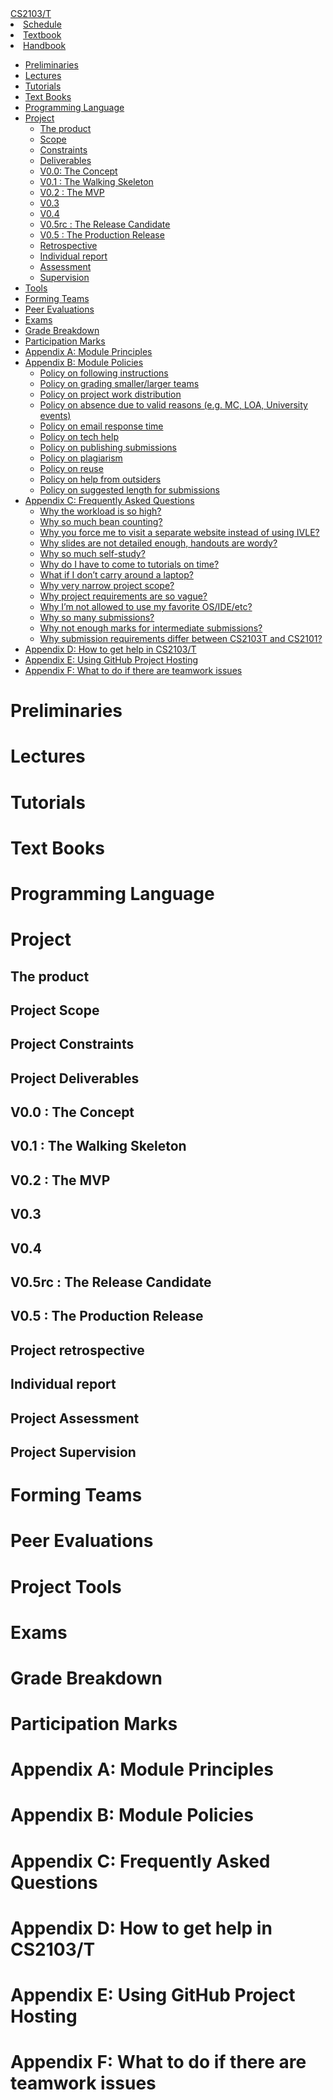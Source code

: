 <link rel="stylesheet" href="css/main.css">
<link rel="stylesheet" href="css/handbook.css">

<navbar placement="top" type="default">
    <a slot="brand" href="index.html" title="Home" class="navbar-brand">CS2103/T</a>
    <li><a href="index.html">Schedule</a></li>
    <li><a href="textbook.html">Textbook</a></li>
    <li><a href="handbook.html">Handbook</a></li>
</navbar>

<div class="website-content">

*   [Preliminaries](#handbook-preliminaries)
*   [Lectures](#handbook-lectures)
*   [Tutorials](#handbook-tutorials)
*   [Text Books](#handbook-textBooks)
*   [Programming Language](#handbook-programmingLanguages)
*   [Project](#handbook-project)
    *   [The product](#handbook-project-product)
    *   [Scope](#handbook-project-scope)
    *   [Constraints](#handbook-project-constraints)
    *   [Deliverables](#handbook-project-deliverables)
    *   [V0.0: The Concept](#handbook-project-v00)
    *   [V0.1 : The Walking Skeleton](#handbook-project-v01)
    *   [V0.2 : The MVP](#handbook-project-v02)
    *   [V0.3](#handbook-project-v03)
    *   [V0.4](#handbook-project-v04)
    *   [V0.5rc : The Release Candidate](#handbook-project-v05rc)
    *   [V0.5 : The Production Release](#handbook-project-v05)
    *   [Retrospective](#handbook-project-retrospective)
    *   [Individual report](#handbook-project-individualReport)
    *   [Assessment](#handbook-project-assessment)
    *   [Supervision](#handbook-project-supervision)
*   [Tools](#handbook-tools)
*   [Forming Teams](#handbook-teams)
*   [Peer Evaluations](#handbook-peerEvaluations)
*   [Exams](#handbook-exams)
*   [Grade Breakdown](#handbook-gradeBreakdown)
*   [Participation Marks](#handbook-participation)
*   [Appendix A: Module Principles](#handbook-appendixA-principles)
*   [Appendix B: Module Policies](#handbook-appendixB-policies)
    *   [Policy on following instructions](#policy-followingInstructions)
    *   [Policy on grading smaller/larger teams](#policy-teamSize)
    *   [Policy on project work distribution](#policy-workDistribution)
    *   [Policy on absence due to valid reasons (e.g. MC, LOA, University events)](#policy-validAbsences)
    *   [Policy on email response time](#policy-responseTime)
    *   [Policy on tech help](#policy-techHelp)
    *   [Policy on publishing submissions](#policy-publishingSubmissions)
    *   [Policy on plagiarism](#policy-plagiarism)
    *   [Policy on reuse](#policy-reuse)
    *   [Policy on help from outsiders](#policy-outsiderHelp)
    *   [Policy on suggested length for submissions](#policy-submissionLength)
*   [Appendix C: Frequently Asked Questions](#handbook-appendixC-faq)
    *   [Why the workload is so high?](#handbook-faq-highWorkload)
    *   [Why so much bean counting?](#handbook-faq-beanCounting)
    *   [Why you force me to visit a separate website instead of using IVLE?](#handbook-faq-separateWebsite)
    *   [Why slides are not detailed enough, handouts are wordy?](#handbook-faq-slideFormat)
    *   [Why so much self-study?](#handbook-faq-selfStudy)
    *   [Why do I have to come to tutorials on time?](#handbook-faq-timelyArrival)
    *   [What if I don’t carry around a laptop?](#handbook-faq-noLaptop)
    *   [Why very narrow project scope?](#handbook-faq-narrowScope)
    *   [Why project requirements are so vague?](#handbook-faq-vagueRequirements)
    *   [Why I’m not allowed to use my favorite OS/IDE/etc?](#handbook-faq-favoriteTool)
    *   [Why so many submissions?](#handbook-faq-manySubmissions)
    *   [Why not enough marks for intermediate submissions?](#handbook-faq-intermediateMarks)
    *   [Why submission requirements differ between CS2103T and CS2101?](#handbook-faq-cs2101Differences)
*   [Appendix D: How to get help in CS2103/T](#handbook-appendixD-help)
*   [Appendix E: Using GitHub Project Hosting](#handbook-appendixE-github)
*   [Appendix F: What to do if there are teamwork issues](#handbook-appendixF-teamworkIssues)

# Preliminaries
<div id="handbook-preliminaries">
  <include src="contents/handbook-md/preliminaries.md" />
</div>

# Lectures
<div id="handbook-lectures">
  <include src="contents/handbook-md/lectures.md" />
</div>

# Tutorials
<div id="handbook-tutorials">
  <include src="contents/handbook-md/tutorials.md" />
</div>

# Text Books
<div id="handbook-textBooks">
  <include src="contents/handbook-md/textbooks.md" />
</div>

# Programming Language
<div id="handbook-programmingLanguages">
  <include src="contents/handbook-md/programming-languages.md" />
</div>

# Project 
<div id="handbook-project">
<include src="contents/handbook-md/project.md" />
</div>

## The product
<div id="handbook-project-product">
<include src="contents/handbook-md/project-product.md" />
</div>

## Project Scope
<div id="handbook-project-scope">
<include src="contents/handbook-md/project-scope.md" />
</div>

## Project Constraints
<div id="handbook-project-constraints">
<include src="contents/handbook-md/project-constraints.md" />
</div>

## Project Deliverables
<div id="handbook-project-deliverables">
<include src="contents/handbook-md/project-deliverables.md" />
</div>

## V0.0 : The Concept
<div id="handbook-project-v00">
<include src="contents/handbook-md/project-v00.md" />
</div>

## V0.1 : The Walking Skeleton
<div id="handbook-project-v01">
<include src="contents/handbook-md/project-v01.md" />
</div>

## V0.2 : The MVP
<div id="handbook-project-v02">
<include src="contents/handbook-md/project-v02.md" />
</div>

## V0.3
<div id="handbook-project-v03">
<include src="contents/handbook-md/project-v03.md" />
</div>

## V0.4
<div id="handbook-project-v04">
<include src="contents/handbook-md/project-v04.md" />
</div>

## V0.5rc : The Release Candidate
<div id="handbook-project-v05rc">
<include src="contents/handbook-md/project-v05rc.md" />
</div>

## V0.5 : The Production Release
<div id="handbook-project-v05">
<include src="contents/handbook-md/project-v05.md" />
</div>

## Project retrospective
<div id="handbook-project-retrospective">
<include src="contents/handbook-md/project-retrospective.md" />
</div>

## Individual report
<div id="handbook-project-individualReport">
<include src="contents/handbook-md/project-individual-report.md" />
</div>

## Project Assessment
<div id="handbook-project-assessment">
<include src="contents/handbook-md/project-assessment.md" />
</div>

## Project Supervision
<div id="handbook-project-supervision">
<include src="contents/handbook-md/project-supervision.md" />
</div>

# Forming Teams
<div id="handbook-teams"></div>

# Peer Evaluations
<div id="handbook-peerEvaluations"></div>

# Project Tools
<div id="handbook-tools"></div>

# Exams
<div id="handbook-exams"></div>

# Grade Breakdown
<div id="handbook-gradeBreakdown"></div>

# Participation Marks
<div id="handbook-participation"></div>

# Appendix A: Module Principles
<div id="handbook-appendixA-principles"></div>

# Appendix B: Module Policies
<div id="handbook-appendixB-policies"></div>
<div id="handbook-policy"></div>

# Appendix C: Frequently Asked Questions
<div id="handbook-appendixC-faq"></div>

# Appendix D: How to get help in CS2103/T
<div id="handbook-appendixD-help"></div>

# Appendix E: Using GitHub Project Hosting
<div id="handbook-appendixE-github"></div>

# Appendix F: What to do if there are teamwork issues
<div id="handbook-appendixF-teamworkIssues"></div>

</div>